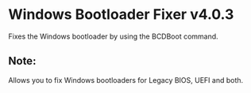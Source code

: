 # Windows Bootloader Fixer v4.0.3
Fixes the Windows bootloader by using the BCDBoot command.
## Note:
Allows you to fix Windows bootloaders for Legacy BIOS, UEFI and both.
